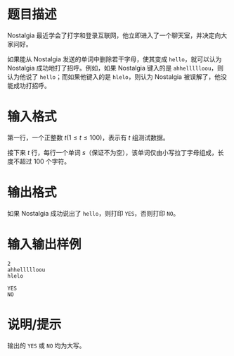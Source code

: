 # 题目描述

Nostalgia 最近学会了打字和登录互联网，他立即进入了一个聊天室，并决定向大家问好。

如果能从 Nostalgia 发送的单词中删除若干字母，使其变成 `hello`，就可以认为 Nostalgia 成功地打了招呼。例如，如果 Nostalgia 键入的是 `ahhellllloou`，则认为他说了 `hello`；而如果他键入的是 `hlelo`，则认为 Nostalgia 被误解了，他没能成功打招呼。

# 输入格式

第一行，一个正整数 $t(1 \leq t \leq 100)$，表示有 $t$ 组测试数据。

接下来 $t$ 行，每行一个单词 $s$（保证不为空），该单词仅由小写拉丁字母组成，长度不超过 100 个字符。

# 输出格式

如果 Nostalgia 成功说出了 `hello`，则打印 `YES`，否则打印 `NO`。

# 输入输出样例

```input1
2
ahhellllloou
hlelo
```

```output1
YES
NO
```

# 说明/提示

输出的 `YES` 或 `NO` 均为大写。
